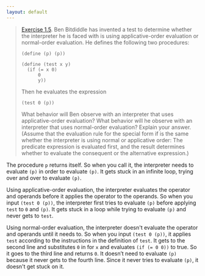 ```yaml
---
layout: default
---
```


> [Exercise 1.5](https://mitpress.mit.edu/sites/default/files/sicp/full-text/book/book-Z-H-10.html#%_thm_1.5). Ben Bitdiddle has invented a test to determine whether the interpreter he is faced with is using applicative-order evaluation or normal-order evaluation. He defines the following two procedures:
>
>     (define (p) (p))  
>
>     (define (test x y)  
>       (if (= x 0)  
>           0  
>           y))  
>
> Then he evaluates the expression
>
>     (test 0 (p))  
>
> What behavior will Ben observe with an interpreter that uses applicative-order evaluation? What behavior will he observe with an interpreter that uses normal-order evaluation? Explain your answer. (Assume that the evaluation rule for the special form if is the same whether the interpreter is using normal or applicative order: The predicate expression is evaluated first, and the result determines whether to evaluate the consequent or the alternative expression.)

The procedure `p` returns itself. So when you call it, the interpreter needs to evaluate `(p)` in order to evaluate `(p)`. It gets stuck in an infinite loop, trying over and over to evaluate `(p)`.

Using applicative-order evaluation, the interpreter evaluates the operator and operands before it applies the operator to the operands. So when you input `(test 0 (p))`, the interpreter first tries to evaluate `(p)` before applying `test` to `0` and `(p)`. It gets stuck in a loop while trying to evaluate `(p)` and never gets to `test`.

Using normal-order evaluation, the interpreter doesn't evaluate the operator and operands until it needs to. So when you input `(test 0 (p))`, it applies `test` according to the instructions in the definition of `test`. It gets to the second line and substitutes `0` in for `x` and evaluates `(if (= 0 0))` to true. So it goes to the third line and returns `0`. It doesn’t need to evaluate `(p)` because it never gets to the fourth line. Since it never tries to evaluate `(p)`, it doesn't get stuck on it.